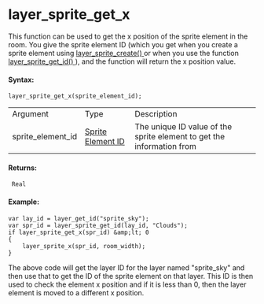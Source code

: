 # layer_sprite_get_x

This function can be used to get the x position of the sprite element in
the room. You give the sprite element ID (which you get when you create
a sprite element using [ layer_sprite_create()
](layer_sprite_create) or when you use the function [
layer_sprite_get_id() ](layer_sprite_get_id) ), and the function
will return the x position value.

#### Syntax:

``` gml
layer_sprite_get_x(sprite_element_id);
```

|                   |                                                                                                                                        |                                                                       |
|-------------------|----------------------------------------------------------------------------------------------------------------------------------------|-----------------------------------------------------------------------|
| Argument          | Type                                                                                                                                   | Description                                                           |
| sprite_element_id |  [Sprite Element ID](../../../../../../GameMaker_Language/GML_Reference/Asset_Management/Rooms/Sprite_Layers/layer_sprite_get_id)  | The unique ID value of the sprite element to get the information from |

#### Returns:

``` gml
 Real
```

#### Example:

``` gml
var lay_id = layer_get_id("sprite_sky");
var spr_id = layer_sprite_get_id(lay_id, "Clouds");
if layer_sprite_get_x(spr_id) &amp;lt; 0
{
    layer_sprite_x(spr_id, room_width);
}
```

The above code will get the layer ID for the layer named "sprite_sky"
and then use that to get the ID of the sprite element on that layer.
This ID is then used to check the element x position and if it is less
than 0, then the layer element is moved to a different x position.

